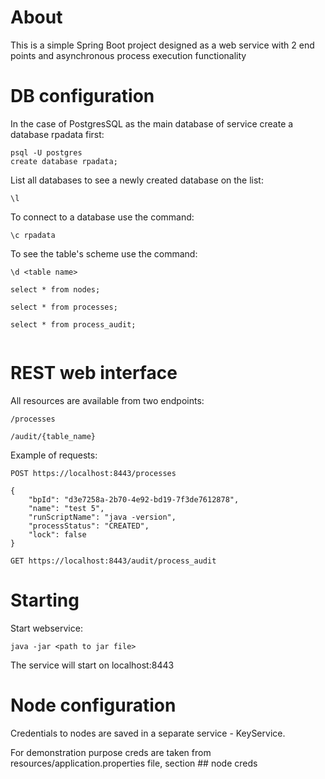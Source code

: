 About
==================

This is a simple Spring Boot project designed as a web service with 2 end points and asynchronous process execution functionality 

DB configuration
==================

In the case of PostgresSQL as the main database of service create a database rpadata first:

```
psql -U postgres
create database rpadata;
```

List all databases to see a newly created database on the list:

```
\l
```

To connect to a database use the command:

```
\c rpadata
```

To see the table's scheme use the command:

```
\d <table name>

select * from nodes;

select * from processes;

select * from process_audit;


```



REST web interface
==================

All resources are available from two endpoints:

```
/processes

/audit/{table_name}
```

Example of requests:

```
POST https://localhost:8443/processes

{
	"bpId": "d3e7258a-2b70-4e92-bd19-7f3de7612878",
	"name": "test 5",
	"runScriptName": "java -version",
	"processStatus": "CREATED",
	"lock": false
}

GET https://localhost:8443/audit/process_audit

```



Starting
==================

Start webservice:

```
java -jar <path to jar file>
```

The service will start on localhost:8443


Node configuration
==========================

Credentials to nodes are saved in a separate service - KeyService.

For demonstration purpose creds are taken from resources/application.properties file, section ## node creds



 




